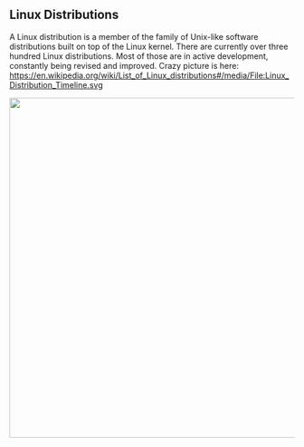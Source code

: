## Linux Distributions

A Linux distribution is a member of the family of Unix-like software distributions built on top of the Linux kernel. There are currently over three hundred Linux distributions. Most of those are in active development, constantly being revised and improved. Crazy picture is here:
https://en.wikipedia.org/wiki/List_of_Linux_distributions#/media/File:Linux_Distribution_Timeline.svg

<img src="https://elearn.epam.com/assets/courseware/v1/155a6bb331c2efdf7ac05dfcad51f5ea/asset-v1:RD_CIS+DOBCLinux+0422+type@asset+block/timeline.png" width="800" height="600" >
